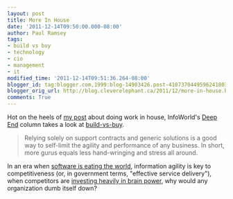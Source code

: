 ```yaml
---
layout: post
title: More In House
date: '2011-12-14T09:50:00.000-08:00'
author: Paul Ramsey
tags:
- build vs buy
- technology
- cio
- management
- it
modified_time: '2011-12-14T09:51:36.264-08:00'
blogger_id: tag:blogger.com,1999:blog-14903426.post-4107370449596241803
blogger_orig_url: http://blog.cleverelephant.ca/2011/12/more-in-house.html
comments: True
---
```


Hot on the heels of [my post](http://blog.cleverelephant.ca/2011/12/do-it-in-house.html) about doing work in house, InfoWorld's [Deep End](http://www.infoworld.com/print/181268) column takes a look at [build-vs-buy](http://www.infoworld.com/print/181268).<br />

<blockquote>Relying solely on support contracts and generic solutions is a good way to self-limit the agility and performance of any business. In short, more gurus equals less hand-wringing and stress all around.</blockquote>

In an era when [software is eating the world](http://online.wsj.com/article/SB10001424053111903480904576512250915629460.html), information agility is key to competitiveness (or, in government terms, "effective service delivery"), when competitors are [investing heavily in brain power](http://www.forbes.com/sites/venkateshrao/2011/12/05/the-rise-of-developeronomics/), why would any organization dumb itself down?
